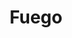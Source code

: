 ---
title: Fuego
date: 
draft: false

# descripcion
description : Aros espectaculares! En plata 925 y cristal Swarovski. Simplemente bellísimos.

materials: Plata 925

color: 

dimensions: Largo 5cm

code: 01-10-0991

type: "Aros"

categories: []

price: $11.540,00

price_eftvo: $9.810,00

# Images
# first image will be shown in the product page
images:
  # - image: "images/path_to_image"
  # La ubicacion de las imagenes es imagenes/Aros/Aros.Cristal Swarovski/01-10-0991-fuego
  - image: "./images/aros/cristal_swarovski/01-10-0991-fuego_a.jpg"
  - image: "./images/aros/cristal_swarovski/01-10-0991-fuego_b.jpg"
---